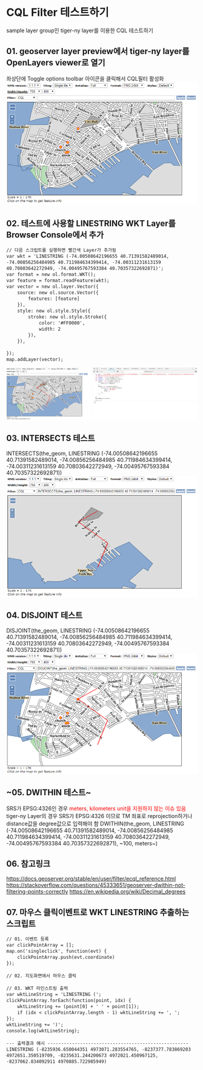 # CQL Filter 테스트하기
sample layer group인 tiger-ny layer를 이용한 CQL 테스트하기

## 01. geoserver layer preview에서 tiger-ny layer를 OpenLayers viewer로 열기
좌상단에 Toggle options toolbar 아이콘을 클릭해서 CQL필터 활성화  
<img src='screenshots/openlayers_cql_filter/01.PNG' />

## 02. 테스트에 사용할 LINESTRING WKT Layer를 Browser Console에서 추가
```
// 다음 스크립트를 실행하면 빨간색 Layer가 추가됨
var wkt = 'LINESTRING (-74.00508642196655 40.71391582489014, -74.00856256484985 40.711984634399414, -74.00311231613159 40.70803642272949, -74.00495767593384 40.70357322692871)';
var format = new ol.format.WKT();
var feature = format.readFeature(wkt);
var vector = new ol.layer.Vector({
    source: new ol.source.Vector({
        features: [feature]
    }),
    style: new ol.style.Style({
        stroke: new ol.style.Stroke({
            color: '#FF0000',
            width: 2
        }),
    }),

});
map.addLayer(vector);
```  
<img src='screenshots/openlayers_cql_filter/02.PNG' />

## 03. INTERSECTS 테스트
INTERSECTS(the_geom, LINESTRING (-74.00508642196655 40.71391582489014, -74.00856256484985 40.711984634399414, -74.00311231613159 40.70803642272949, -74.00495767593384 40.70357322692871))  
<img src='screenshots/openlayers_cql_filter/03.PNG' />

## 04. DISJOINT 테스트
DISJOINT(the_geom, LINESTRING (-74.00508642196655 40.71391582489014, -74.00856256484985 40.711984634399414, -74.00311231613159 40.70803642272949, -74.00495767593384 40.70357322692871))  
<img src='screenshots/openlayers_cql_filter/04.PNG' />

## ~05. DWITHIN 테스트~
SRS가 EPSG:4326인 경우 <span style="color:red">meters, kilometers unit을 지원하지 않는 이슈 있음</span>  
tiger-ny Layer의 경우 SRS가 EPSG:4326 이므로 TM 좌표로 reprojection하거나 distance값을 degree값으로 입력해야 함
DWITHIN(the_geom, LINESTRING (-74.00508642196655 40.71391582489014, -74.00856256484985 40.711984634399414, -74.00311231613159 40.70803642272949, -74.00495767593384 40.70357322692871), ~100, meters~)

## 06. 참고링크
https://docs.geoserver.org/stable/en/user/filter/ecql_reference.html
https://stackoverflow.com/questions/45333651/geoserver-dwithin-not-filtering-points-correctly
https://en.wikipedia.org/wiki/Decimal_degrees

## 07. 마우스 클릭이벤트로 WKT LINESTRING 추출하는 스크립트
```
// 01. 이벤트 등록
var clickPointArray = [];
map.on('singleclick', function(evt) {
    clickPointArray.push(evt.coordinate)
});

// 02. 지도화면에서 마우스 클릭

// 03. WKT 라인스트링 출력
var wktLineString = 'LINESTRING (';
clickPointArray.forEach(function(point, idx) {
    wktLineString += (point[0] + ' ' + point[1]);
    if (idx < clickPointArray.length - 1) wktLineString += ', ';
});
wktLineString += ')';
console.log(wktLineString);

--- 출력결과 예시 ----------------------------------------------------
LINESTRING (-8235936.650044351 4973071.283554765, -8237377.783869203 4972651.350519709, -8235631.244200673 4972021.450967125, -8237062.834092911 4970885.722985949)
```
